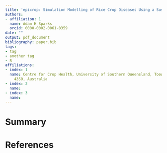 ```yaml
---
title: 'epicrop: Simulation Modelling of Rice Crop Diseases Using a Susceptible-Exposed-Infectious-Removed :(SEIR) Model in R'
authors:
- affiliation: 1
  name: Adam H Sparks
  orcid: 0000-0002-0061-8359
date: ""
output: pdf_document
bibliography: paper.bib
tags:
- tag
- another tag
- R
affiliations:
- index: 1
  name: Centre for Crop Health, University of Southern Queensland, Toowoomba Queensland
    4350, Australia
- index: 2
  name: 
- index: 3
  name: 
---
```


# Summary



# References
